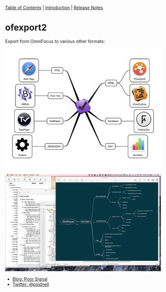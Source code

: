 [Table of Contents](TOC.md) | [Introduction](README.md) | [Release Notes](RELEASE-NOTES.md)

# ofexport2

Export from OmniFocus to various other formats:

![](doc/images/Diagram.png)

![](doc/images/Screen.png)

- [Blog: Poor Signal](http://poor-signal.blogspot.co.uk)
- [Twitter: @psidnell](http://twitter.com/psidnell)

